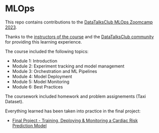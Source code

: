 # MLOps
This repo contains contributions to the [DataTalksClub MLOps Zoomcamp 2023](https://github.com/DataTalksClub/mlops-zoomcamp).

Thanks to the [instructors of the course](https://github.com/DataTalksClub/mlops-zoomcamp/tree/997bbf7172d0e36b1f86ef11c4c9b359e452dbb4#instructors) and the [DataTalksClub community](https://datatalks.club/) for providing this learning experience.

The course included the following topics:
* Module 1: Introduction
* Module 2: Experiment tracking and model management
* Module 3: Orchestration and ML Pipelines
* Module 4: Model Deployment
* Module 5: Model Monitoring
* Module 6: Best Practices

The coursework included homework and problem assignements (Taxi Dataset).

Everything learned has been taken into practice in the final project:
* [Final Project - Training, Deploying & Monitoring a Cardiac Risk Prediction Model](https://github.com/bsenst/mlops/tree/dd0d2210615d3fc958e386aaf793fc26dd3191cf/experiments/health-pipeline)
